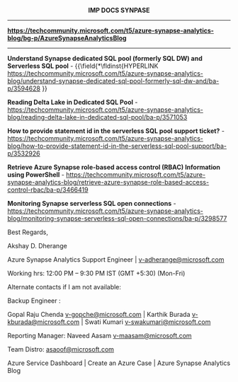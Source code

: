 <p align="center",><b>
IMP DOCS SYNPASE
</b></p>

---

**https://techcommunity.microsoft.com/t5/azure-synapse-analytics-blog/bg-p/AzureSynapseAnalyticsBlog**

---

**Understand Synapse dedicated SQL pool (formerly SQL DW) and Serverless SQL pool** - {{\field{\*\fldinst{HYPERLINK https://techcommunity.microsoft.com/t5/azure-synapse-analytics-blog/understand-synapse-dedicated-sql-pool-formerly-sql-dw-and/ba-p/3594628 }}

**Reading Delta Lake in Dedicated SQL Pool** - https://techcommunity.microsoft.com/t5/azure-synapse-analytics-blog/reading-delta-lake-in-dedicated-sql-pool/ba-p/3571053

**How to provide statement id in the serverless SQL pool support ticket?** - https://techcommunity.microsoft.com/t5/azure-synapse-analytics-blog/how-to-provide-statement-id-in-the-serverless-sql-pool-support/ba-p/3532926

**Retrieve Azure Synapse role-based access control (RBAC) Information using PowerShell** - https://techcommunity.microsoft.com/t5/azure-synapse-analytics-blog/retrieve-azure-synapse-role-based-access-control-rbac/ba-p/3466419

**Monitoring Synapse serverless SQL open connections** - https://techcommunity.microsoft.com/t5/azure-synapse-analytics-blog/monitoring-synapse-serverless-sql-open-connections/ba-p/3298577

<footer>Best Regards,

Akshay D. Dherange

Azure Synapse Analytics Support Engineer | v-adherange@microsoft.com

Working hrs: 12:00 PM –  9:30 PM IST (GMT +5:30) (Mon-Fri)

Alternate contacts if I am not available:

Backup Engineer : 

Gopal Raju Chenda  v-gopche@microsoft.com  | Karthik Burada v-kburada@microsoft.com  | Swati Kumari  v-swakumari@microsoft.com

Reporting Manager: Naveed Aasam v-maasam@microsoft.com

Team Distro:  asaoof@microsoft.com

Azure Service Dashboard | Create an Azure Case | Azure Synapse Analytics Blog</footer>
